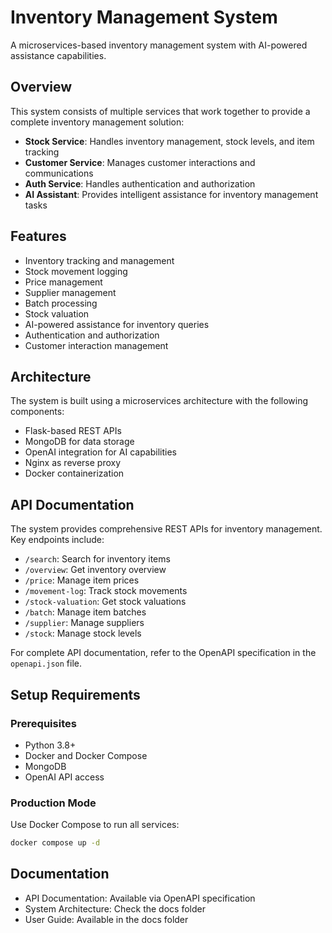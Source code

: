 # Inventory Management System

A microservices-based inventory management system with AI-powered assistance capabilities.

## Overview

This system consists of multiple services that work together to provide a complete inventory management solution:

- **Stock Service**: Handles inventory management, stock levels, and item tracking
- **Customer Service**: Manages customer interactions and communications
- **Auth Service**: Handles authentication and authorization
- **AI Assistant**: Provides intelligent assistance for inventory management tasks

## Features

- Inventory tracking and management
- Stock movement logging
- Price management
- Supplier management
- Batch processing
- Stock valuation
- AI-powered assistance for inventory queries
- Authentication and authorization
- Customer interaction management

## Architecture

The system is built using a microservices architecture with the following components:

- Flask-based REST APIs
- MongoDB for data storage
- OpenAI integration for AI capabilities
- Nginx as reverse proxy
- Docker containerization

## API Documentation

The system provides comprehensive REST APIs for inventory management. Key endpoints include:

- `/search`: Search for inventory items
- `/overview`: Get inventory overview
- `/price`: Manage item prices
- `/movement-log`: Track stock movements
- `/stock-valuation`: Get stock valuations
- `/batch`: Manage item batches
- `/supplier`: Manage suppliers
- `/stock`: Manage stock levels

For complete API documentation, refer to the OpenAPI specification in the `openapi.json` file.

## Setup Requirements

### Prerequisites

- Python 3.8+
- Docker and Docker Compose
- MongoDB
- OpenAI API access


### Production Mode

Use Docker Compose to run all services:

```bash
docker compose up -d
```
## Documentation

- API Documentation: Available via OpenAPI specification
- System Architecture: Check the docs folder
- User Guide: Available in the docs folder